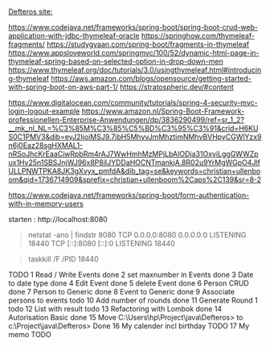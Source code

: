 
[Defteros site: ](http://ec2-18-195-116-207.eu-central-1.compute.amazonaws.com:8080/)

https://www.codejava.net/frameworks/spring-boot/spring-boot-crud-web-application-with-jdbc-thymeleaf-oracle
https://springhow.com/thymeleaf-fragments/
https://studygyaan.com/spring-boot/fragments-in-thymeleaf
https://www.appsloveworld.com/springmvc/100/52/dynamic-html-page-in-thymeleaf-spring-based-on-selected-option-in-drop-down-men
https://www.thymeleaf.org/doc/tutorials/3.0/usingthymeleaf.html#introducing-thymeleaf
https://aws.amazon.com/blogs/opensource/getting-started-with-spring-boot-on-aws-part-1/
https://stratospheric.dev/#content

https://www.digitalocean.com/community/tutorials/spring-4-security-mvc-login-logout-example
https://www.amazon.nl/Spring-Boot-Framework-professionellen-Enterprise-Anwendungen/dp/3836290499/ref=sr_1_2?__mk_nl_NL=%C3%85M%C3%85%C5%BD%C3%95%C3%91&crid=H6KUS0C1PMV3&dib=eyJ2IjoiMSJ9.7ibH5MhyvJmMhztimNMhvBVHpyCGWlYzx9n6j0Eaz28sgHXMAL1-nRSoJhcKrEaaCiwRpbRm4rAJ7WwHmhMzMPjLbAIODja31OxyiLggGWWZpux1Hv25n1SBSJnjWJ96x8P8iIJYDDaHOCNTmankjA.8R02u9YrMgWGpO4JlfULLPNWTPKA8JK3gXvyx_pmfdA&dib_tag=se&keywords=christian+ullenboom&qid=1736714909&sprefix=christian+ullenboom%2Caps%2C139&sr=8-2

https://www.codejava.net/frameworks/spring-boot/form-authentication-with-in-memory-users

starten : http://localhost:8080

> netstat -ano | findstr 8080
  TCP    0.0.0.0:8080           0.0.0.0:0              LISTENING       18440
  TCP    [::]:8080              [::]:0                 LISTENING       18440

>taskkill /F /PID 18440


TODO
1  Read / Write Events         done
2  set maxnumber in Events     done
3  Date to date type           done
4  Edit Event                  done
5  delete Event                done
6  Person CRUD                 done
7  Person to Generic           done
8  Event to Generic            done
9  Associate persons to events todo
10 Add number of rounds        done
11 Generate Round 1            todo 
12 List with result            todo
13 Refactoring with Lombok     done
14 Autorisation Basic          done
15 Move  C:\Users\hp\Project\java\Defteros> to c:\Project\java\Defteros> Done
16 My calender incl birthday   TODO
17 My memo                     TODO
